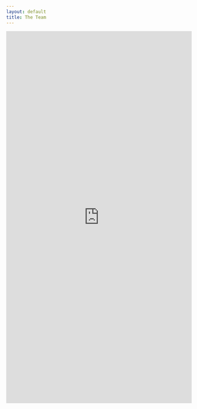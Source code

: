 ```yaml
---
layout: default
title: The Team
---
```


<iframe src = "https://edivimeycook.shinyapps.io/MeRIT-Team/" style = "border:none; width:500px; height:1000px;" ></iframe
